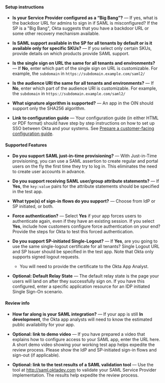 #### Setup instructions

* **Is your Service Provider configured as a “Big Bang”?** &mdash; If yes, what is the backdoor URL for admins to sign in if SAML is misconfigured? If the SP is a "Big Bang", Okta suggests that you have a backdoor URL or some other recovery mechanism available.

* **Is SAML support available in the SP for all tenants by default or is it available only for specific SKUs?** &mdash; If you select only certain SKUs, provide details on which products provide SAML support.

* **Is the single sign on URL the same for all tenants and environments?** &mdash; If **No**, enter which part of the single sign on URL is customizable. For example, the `subdomain` in `https://subdomain.example.com/saml2/`

* **Is the audience URI the same for all tenants and environments?** &mdash; If **No**, enter which part of the audience URI is customizable. For example, the `subdomain` in `https://subdomain.example.com/saml2/`

* **What signature algorithm is supported?** &mdash; An app in the OIN should support only the SHA256 algorithm.

* **Link to configuration guide** &mdash; Your configuration guide (in either HTML or PDF format) should have step by step instructions on how to set up SSO between Okta and your systems. See [Prepare a customer-facing configuration guide](/docs/guides/submit-app/create-guide).

#### Supported Features

* **Do you support SAML just-in-time provisioning?** &mdash; With Just-in-Time provisioning, you can use a SAML assertion to create regular and portal users on the fly the first time they try to log in. This eliminates the need to create user accounts in advance.

* **Do you support receiving SAML user/group attribute statements?** &mdash; If **Yes**, the `key:value` pairs for the attribute statements should be specified in the test app.

* **What type(s) of sign-in flows do you support?** &mdash; Choose from IdP or SP initiated, or both.

* **Force authentication?** &mdash; Select **Yes** if your app forces users to authenticate again, even if they have an existing session. If you select **Yes**, include how customers configure force authentication on your end? Provide the steps for Okta to test this forced authentication.

* **Do you support SP-initiated Single-Logout?** &mdash; If **Yes**, are you going to use the same single-logout certificate for all tenants? Single Logout URL and SP Issuer should be specified in the test app. Note that Okta only supports signed logout requests.
  
  * You will need to provide the certificate to the Okta App Analyst.

* **Optional: Default Relay State** &mdash; The default relay state is the page your users will land on after they successfully sign on. If you have this configured, enter a specific application resource for an IDP initiated Single Sign-On scenario.

#### Review info

* **How far along is your SAML integration?** &mdash; If your app is still **In development**, the Okta app analysts will need to know the estimated public availability for your app.

* **Optional: link to demo video** &mdash; If you have prepared a video that explains how to configure access to your SAML app, enter the URL here. A short demo video showing your working test app helps expedite the review process. Please show the IdP and SP-initiated sign-in flows and sign-out (if applicable).

* **Optional: link to the test results of a SAML validation tool** &mdash; Use the tool at <http://saml.oktadev.com> to validate your SAML Service Provider implementation. The results help expedite the review process.
